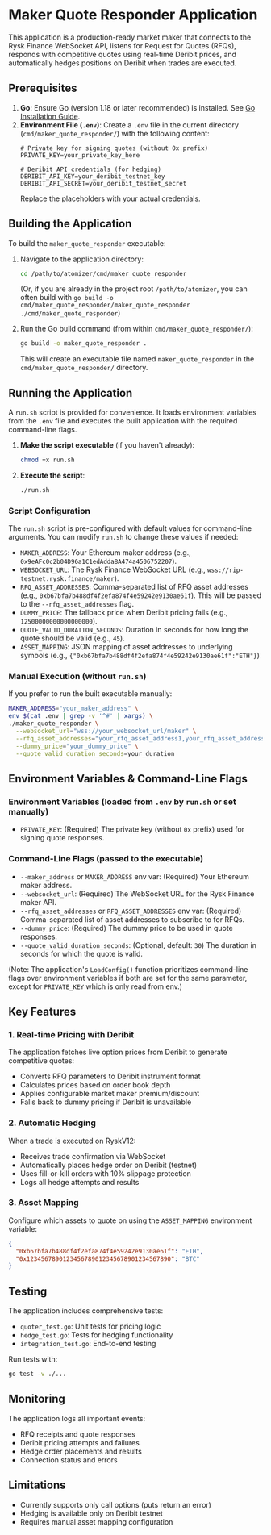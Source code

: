 # Maker Quote Responder Application

This application is a production-ready market maker that connects to the Rysk Finance WebSocket API, listens for Request for Quotes (RFQs), responds with competitive quotes using real-time Deribit prices, and automatically hedges positions on Deribit when trades are executed.

## Prerequisites

1.  **Go**: Ensure Go (version 1.18 or later recommended) is installed. See [Go Installation Guide](https://go.dev/doc/install).
2.  **Environment File (`.env`)**: Create a `.env` file in the current directory (`cmd/maker_quote_responder/`) with the following content:
    ```env
    # Private key for signing quotes (without 0x prefix)
    PRIVATE_KEY=your_private_key_here
    
    # Deribit API credentials (for hedging)
    DERIBIT_API_KEY=your_deribit_testnet_key
    DERIBIT_API_SECRET=your_deribit_testnet_secret
    ```
    Replace the placeholders with your actual credentials.

## Building the Application

To build the `maker_quote_responder` executable:

1.  Navigate to the application directory:
    ```bash
    cd /path/to/atomizer/cmd/maker_quote_responder
    ```
    (Or, if you are already in the project root `/path/to/atomizer`, you can often build with `go build -o cmd/maker_quote_responder/maker_quote_responder ./cmd/maker_quote_responder`)

2.  Run the Go build command (from within `cmd/maker_quote_responder/`):
    ```bash
    go build -o maker_quote_responder .
    ```
    This will create an executable file named `maker_quote_responder` in the `cmd/maker_quote_responder/` directory.

## Running the Application

A `run.sh` script is provided for convenience. It loads environment variables from the `.env` file and executes the built application with the required command-line flags.

1.  **Make the script executable** (if you haven't already):
    ```bash
    chmod +x run.sh
    ```
2.  **Execute the script**:
    ```bash
    ./run.sh
    ```

### Script Configuration

The `run.sh` script is pre-configured with default values for command-line arguments. You can modify `run.sh` to change these values if needed:

*   `MAKER_ADDRESS`: Your Ethereum maker address (e.g., `0x9eAFc0c2b04D96a1C1edAdda8A474a4506752207`).
*   `WEBSOCKET_URL`: The Rysk Finance WebSocket URL (e.g., `wss://rip-testnet.rysk.finance/maker`).
*   `RFQ_ASSET_ADDRESSES`: Comma-separated list of RFQ asset addresses (e.g., `0xb67bfa7b488df4f2efa874f4e59242e9130ae61f`). This will be passed to the `--rfq_asset_addresses` flag.
*   `DUMMY_PRICE`: The fallback price when Deribit pricing fails (e.g., `12500000000000000000`).
*   `QUOTE_VALID_DURATION_SECONDS`: Duration in seconds for how long the quote should be valid (e.g., `45`).
*   `ASSET_MAPPING`: JSON mapping of asset addresses to underlying symbols (e.g., `{"0xb67bfa7b488df4f2efa874f4e59242e9130ae61f":"ETH"}`)

### Manual Execution (without `run.sh`)

If you prefer to run the built executable manually:

```bash
MAKER_ADDRESS="your_maker_address" \
env $(cat .env | grep -v '^#' | xargs) \
./maker_quote_responder \
  --websocket_url="wss://your_websocket_url/maker" \
  --rfq_asset_addresses="your_rfq_asset_address1,your_rfq_asset_address2" \
  --dummy_price="your_dummy_price" \
  --quote_valid_duration_seconds=your_duration
```

## Environment Variables & Command-Line Flags

### Environment Variables (loaded from `.env` by `run.sh` or set manually)

*   `PRIVATE_KEY`: (Required) The private key (without `0x` prefix) used for signing quote responses.

### Command-Line Flags (passed to the executable)

*   `--maker_address` or `MAKER_ADDRESS` env var: (Required) Your Ethereum maker address.
*   `--websocket_url`: (Required) The WebSocket URL for the Rysk Finance maker API.
*   `--rfq_asset_addresses` or `RFQ_ASSET_ADDRESSES` env var: (Required) Comma-separated list of asset addresses to subscribe to for RFQs.
*   `--dummy_price`: (Required) The dummy price to be used in quote responses.
*   `--quote_valid_duration_seconds`: (Optional, default: `30`) The duration in seconds for which the quote is valid.

(Note: The application's `LoadConfig()` function prioritizes command-line flags over environment variables if both are set for the same parameter, except for `PRIVATE_KEY` which is only read from env.)

## Key Features

### 1. Real-time Pricing with Deribit
The application fetches live option prices from Deribit to generate competitive quotes:
- Converts RFQ parameters to Deribit instrument format
- Calculates prices based on order book depth
- Applies configurable market maker premium/discount
- Falls back to dummy pricing if Deribit is unavailable

### 2. Automatic Hedging
When a trade is executed on RyskV12:
- Receives trade confirmation via WebSocket
- Automatically places hedge order on Deribit (testnet)
- Uses fill-or-kill orders with 10% slippage protection
- Logs all hedge attempts and results

### 3. Asset Mapping
Configure which assets to quote on using the `ASSET_MAPPING` environment variable:
```json
{
  "0xb67bfa7b488df4f2efa874f4e59242e9130ae61f": "ETH",
  "0x1234567890123456789012345678901234567890": "BTC"
}
```

## Testing

The application includes comprehensive tests:
- `quoter_test.go`: Unit tests for pricing logic
- `hedge_test.go`: Tests for hedging functionality
- `integration_test.go`: End-to-end testing

Run tests with:
```bash
go test -v ./...
```

## Monitoring

The application logs all important events:
- RFQ receipts and quote responses
- Deribit pricing attempts and failures
- Hedge order placements and results
- Connection status and errors

## Limitations

- Currently supports only call options (puts return an error)
- Hedging is available only on Deribit testnet
- Requires manual asset mapping configuration
